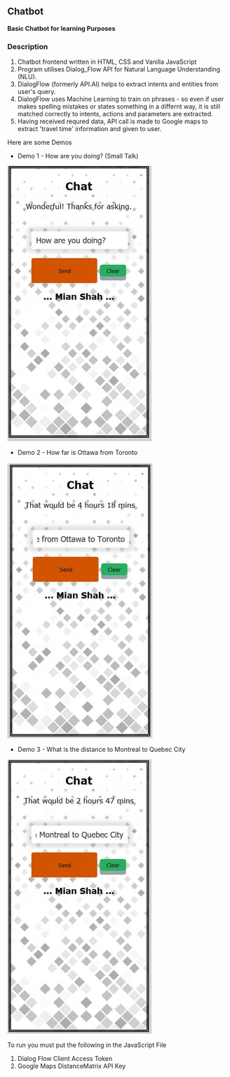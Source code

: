 
## Chatbot

**Basic Chatbot for learning Purposes**

### Description
1. Chatbot frontend written in HTML, CSS and Vanilla JavaScript
2. Program utilises Dialog_Flow API for Natural Language Understanding (NLU).
3. DialogFlow (formerly API.AI) helps to extract intents and entities from user's query.
4. DialogFlow uses Machine Learning to train on phrases - so even if user makes spelling mistakes or states something in a differnt way, it is still matched correctly to intents, actions and parameters are extracted.
5. Having received requred data, API call is made to Google maps to extract 'travel time' information and given to user.

Here are some Demos

* Demo 1 - How are you doing? (Small Talk)  

![alt text](https://github.com/mianchd/distance_travel_bot/blob/master/images/demo1.JPG "First Demo")  


* Demo 2 - How far is Ottawa from Toronto  

![alt text](https://github.com/mianchd/distance_travel_bot/blob/master/images/demo2.jpg "Second Demo")  


* Demo 3 - What is the distance to Montreal to Quebec City  

![alt text](https://github.com/mianchd/distance_travel_bot/blob/master/images/demo3.jpg "Third Demo")  


To run you must put the following in the JavaScript File
1. Dialog Flow Client Access Token
2. Google Maps DistanceMatrix API Key